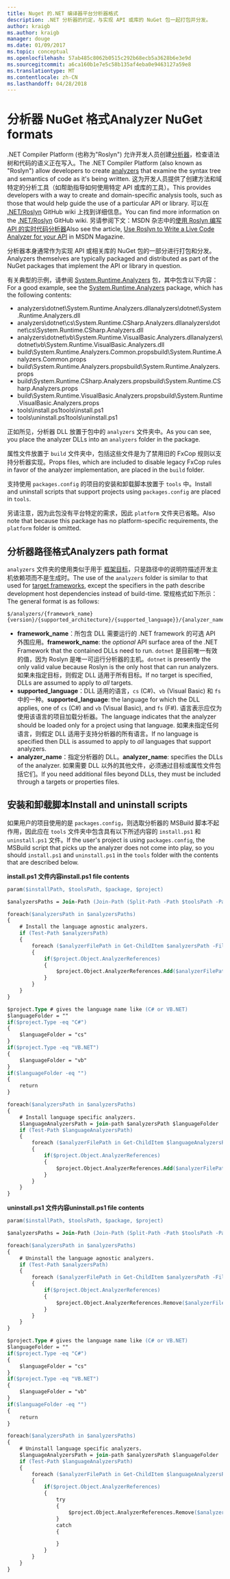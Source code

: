 ```yaml
---
title: Nuget 的.NET 编译器平台分析器格式
description: .NET 分析器的约定，与实现 API 或库的 NuGet 包一起打包并分发。
author: kraigb
ms.author: kraigb
manager: douge
ms.date: 01/09/2017
ms.topic: conceptual
ms.openlocfilehash: 57ab485c8062b0515c292b68ecb5a3628b6e3e9d
ms.sourcegitcommit: a6ca160b1e7e5c58b135af4eba0e9463127a59e8
ms.translationtype: MT
ms.contentlocale: zh-CN
ms.lasthandoff: 04/28/2018
---
```

# <a name="analyzer-nuget-formats"></a><span data-ttu-id="77914-103">分析器 NuGet 格式</span><span class="sxs-lookup"><span data-stu-id="77914-103">Analyzer NuGet formats</span></span>

<span data-ttu-id="77914-104">.NET Compiler Platform (也称为"Roslyn") 允许开发人员创建[分析器](https://github.com/dotnet/roslyn/wiki/How-To-Write-a-C%23-Analyzer-and-Code-Fix)，检查语法树和代码的语义正在写入。</span><span class="sxs-lookup"><span data-stu-id="77914-104">The .NET Compiler Platform (also known as "Roslyn") allow developers to create [analyzers](https://github.com/dotnet/roslyn/wiki/How-To-Write-a-C%23-Analyzer-and-Code-Fix) that examine the syntax tree and semantics of code as it's being written.</span></span> <span data-ttu-id="77914-105">这为开发人员提供了创建方法和域特定的分析工具（如帮助指导如何使用特定 API 或库的工具）。</span><span class="sxs-lookup"><span data-stu-id="77914-105">This provides developers with a way to create and domain-specific analysis tools, such as those that would help guide the use of a particular API or library.</span></span> <span data-ttu-id="77914-106">可以在 [.NET/Roslyn](https://github.com/dotnet/roslyn/wiki) GitHub wiki 上找到详细信息。</span><span class="sxs-lookup"><span data-stu-id="77914-106">You can find more information on the [.NET/Roslyn](https://github.com/dotnet/roslyn/wiki) GitHub wiki.</span></span> <span data-ttu-id="77914-107">另请参阅下文：MSDN 杂志中的[使用 Roslyn 编写 API 的实时代码分析器](https://msdn.microsoft.com/magazine/dn879356.aspx)</span><span class="sxs-lookup"><span data-stu-id="77914-107">Also see the article, [Use Roslyn to Write a Live Code Analyzer for your API](https://msdn.microsoft.com/magazine/dn879356.aspx) in MSDN Magazine.</span></span>

<span data-ttu-id="77914-108">分析器本身通常作为实现 API 或相关库的 NuGet 包的一部分进行打包和分发。</span><span class="sxs-lookup"><span data-stu-id="77914-108">Analyzers themselves are typically packaged and distributed as part of the NuGet packages that implement the API or library in question.</span></span>

<span data-ttu-id="77914-109">有关典型的示例，请参阅 [System.Runtime.Analyzers](https://www.nuget.org/packages/System.Runtime.Analyzers) 包，其中包含以下内容：</span><span class="sxs-lookup"><span data-stu-id="77914-109">For a good example, see the [System.Runtime.Analyzers](https://www.nuget.org/packages/System.Runtime.Analyzers) package, which has the following contents:</span></span>

- <span data-ttu-id="77914-110">analyzers\dotnet\System.Runtime.Analyzers.dll</span><span class="sxs-lookup"><span data-stu-id="77914-110">analyzers\dotnet\System.Runtime.Analyzers.dll</span></span>
- <span data-ttu-id="77914-111">analyzers\dotnet\cs\System.Runtime.CSharp.Analyzers.dll</span><span class="sxs-lookup"><span data-stu-id="77914-111">analyzers\dotnet\cs\System.Runtime.CSharp.Analyzers.dll</span></span>
- <span data-ttu-id="77914-112">analyzers\dotnet\vb\System.Runtime.VisualBasic.Analyzers.dll</span><span class="sxs-lookup"><span data-stu-id="77914-112">analyzers\dotnet\vb\System.Runtime.VisualBasic.Analyzers.dll</span></span>
- <span data-ttu-id="77914-113">build\System.Runtime.Analyzers.Common.props</span><span class="sxs-lookup"><span data-stu-id="77914-113">build\System.Runtime.Analyzers.Common.props</span></span>
- <span data-ttu-id="77914-114">build\System.Runtime.Analyzers.props</span><span class="sxs-lookup"><span data-stu-id="77914-114">build\System.Runtime.Analyzers.props</span></span>
- <span data-ttu-id="77914-115">build\System.Runtime.CSharp.Analyzers.props</span><span class="sxs-lookup"><span data-stu-id="77914-115">build\System.Runtime.CSharp.Analyzers.props</span></span>
- <span data-ttu-id="77914-116">build\System.Runtime.VisualBasic.Analyzers.props</span><span class="sxs-lookup"><span data-stu-id="77914-116">build\System.Runtime.VisualBasic.Analyzers.props</span></span>
- <span data-ttu-id="77914-117">tools\install.ps1</span><span class="sxs-lookup"><span data-stu-id="77914-117">tools\install.ps1</span></span>
- <span data-ttu-id="77914-118">tools\uninstall.ps1</span><span class="sxs-lookup"><span data-stu-id="77914-118">tools\uninstall.ps1</span></span>

<span data-ttu-id="77914-119">正如所见，分析器 DLL 放置于包中的 `analyzers` 文件夹中。</span><span class="sxs-lookup"><span data-stu-id="77914-119">As you can see, you place the analyzer DLLs into an `analyzers` folder in the package.</span></span>

<span data-ttu-id="77914-120">属性文件放置于 `build` 文件夹中，包括这些文件是为了禁用旧的 FxCop 规则以支持分析器实现。</span><span class="sxs-lookup"><span data-stu-id="77914-120">Props files, which are included to disable legacy FxCop rules in favor of the analyzer implementation, are placed in the `build` folder.</span></span>

<span data-ttu-id="77914-121">支持使用 `packages.config` 的项目的安装和卸载脚本放置于 `tools` 中。</span><span class="sxs-lookup"><span data-stu-id="77914-121">Install and uninstall scripts that support projects using `packages.config` are placed in `tools`.</span></span>

<span data-ttu-id="77914-122">另请注意，因为此包没有平台特定的需求，因此 `platform` 文件夹已省略。</span><span class="sxs-lookup"><span data-stu-id="77914-122">Also note that because this package has no platform-specific requirements, the `platform` folder is omitted.</span></span>


## <a name="analyzers-path-format"></a><span data-ttu-id="77914-123">分析器路径格式</span><span class="sxs-lookup"><span data-stu-id="77914-123">Analyzers path format</span></span>

<span data-ttu-id="77914-124">`analyzers` 文件夹的使用类似于用于 [框架目标](../create-packages/supporting-multiple-target-frameworks.md)，只是路径中的说明符描述开发主机依赖项而不是生成时。</span><span class="sxs-lookup"><span data-stu-id="77914-124">The use of the `analyzers` folder is similar to that used for [target frameworks](../create-packages/supporting-multiple-target-frameworks.md), except the specifiers in the path describe development host dependencies instead of build-time.</span></span> <span data-ttu-id="77914-125">常规格式如下所示：</span><span class="sxs-lookup"><span data-stu-id="77914-125">The general format is as follows:</span></span>

    $/analyzers/{framework_name}{version}/{supported_architecture}/{supported_language}}/{analyzer_name}.dll

- <span data-ttu-id="77914-126">**framework_name**：所包含 DLL 需要运行的 .NET framework 的可选 API 外围应用。</span><span class="sxs-lookup"><span data-stu-id="77914-126">**framework_name**: the *optional* API surface area of the .NET Framework that the contained DLLs need to run.</span></span> <span data-ttu-id="77914-127">`dotnet` 是目前唯一有效的值，因为 Roslyn 是唯一可运行分析器的主机。</span><span class="sxs-lookup"><span data-stu-id="77914-127">`dotnet` is presently the only valid value because Roslyn is the only host that can run analyzers.</span></span> <span data-ttu-id="77914-128">如果未指定目标，则假定 DLL 适用于所有目标。</span><span class="sxs-lookup"><span data-stu-id="77914-128">If no target is specified, DLLs are assumed to apply to *all* targets.</span></span>
- <span data-ttu-id="77914-129">**supported_language**：DLL 适用的语言，`cs` (C#)、`vb` (Visual Basic) 和 `fs` 中的一种。</span><span class="sxs-lookup"><span data-stu-id="77914-129">**supported_language**: the language for which the DLL applies, one of `cs` (C#) and `vb` (Visual Basic), and `fs` (F#).</span></span> <span data-ttu-id="77914-130">语言表示应仅为使用该语言的项目加载分析器。</span><span class="sxs-lookup"><span data-stu-id="77914-130">The language indicates that the analyzer should be loaded only for a project using that language.</span></span> <span data-ttu-id="77914-131">如果未指定任何语言，则假定 DLL 适用于支持分析器的所有语言。</span><span class="sxs-lookup"><span data-stu-id="77914-131">If no language is specified then DLL is assumed to apply to *all* languages that support analyzers.</span></span>
- <span data-ttu-id="77914-132">**analyzer_name**：指定分析器的 DLL。</span><span class="sxs-lookup"><span data-stu-id="77914-132">**analyzer_name**: specifies the DLLs of the analyzer.</span></span> <span data-ttu-id="77914-133">如果需要 DLL 以外的其他文件，必须通过目标或属性文件包括它们。</span><span class="sxs-lookup"><span data-stu-id="77914-133">If you need additional files beyond DLLs, they must be included through a targets or properties files.</span></span>


## <a name="install-and-uninstall-scripts"></a><span data-ttu-id="77914-134">安装和卸载脚本</span><span class="sxs-lookup"><span data-stu-id="77914-134">Install and uninstall scripts</span></span>

<span data-ttu-id="77914-135">如果用户的项目使用的是 `packages.config`，则选取分析器的 MSBuild 脚本不起作用，因此应在 `tools` 文件夹中包含具有以下所述内容的 `install.ps1` 和 `uninstall.ps1` 文件。</span><span class="sxs-lookup"><span data-stu-id="77914-135">If the user's project is using `packages.config`, the MSBuild script that picks up the analyzer does not come into play, so you should `install.ps1` and `uninstall.ps1` in the `tools` folder with the contents that are described below.</span></span>

<span data-ttu-id="77914-136">**install.ps1 文件内容**</span><span class="sxs-lookup"><span data-stu-id="77914-136">**install.ps1 file contents**</span></span>

```ps
param($installPath, $toolsPath, $package, $project)

$analyzersPaths = Join-Path (Join-Path (Split-Path -Path $toolsPath -Parent) "analyzers" ) * -Resolve

foreach($analyzersPath in $analyzersPaths)
{
    # Install the language agnostic analyzers.
    if (Test-Path $analyzersPath)
    {
        foreach ($analyzerFilePath in Get-ChildItem $analyzersPath -Filter *.dll)
        {
            if($project.Object.AnalyzerReferences)
            {
                $project.Object.AnalyzerReferences.Add($analyzerFilePath.FullName)
            }
        }
    }
}

$project.Type # gives the language name like (C# or VB.NET)
$languageFolder = ""
if($project.Type -eq "C#")
{
    $languageFolder = "cs"
}
if($project.Type -eq "VB.NET")
{
    $languageFolder = "vb"
}
if($languageFolder -eq "")
{
    return
}

foreach($analyzersPath in $analyzersPaths)
{
    # Install language specific analyzers.
    $languageAnalyzersPath = join-path $analyzersPath $languageFolder
    if (Test-Path $languageAnalyzersPath)
    {
        foreach ($analyzerFilePath in Get-ChildItem $languageAnalyzersPath -Filter *.dll)
        {
            if($project.Object.AnalyzerReferences)
            {
                $project.Object.AnalyzerReferences.Add($analyzerFilePath.FullName)
            }
        }
    }
}
```


<span data-ttu-id="77914-137">**uninstall.ps1 文件内容**</span><span class="sxs-lookup"><span data-stu-id="77914-137">**uninstall.ps1 file contents**</span></span>

```ps
param($installPath, $toolsPath, $package, $project)

$analyzersPaths = Join-Path (Join-Path (Split-Path -Path $toolsPath -Parent) "analyzers" ) * -Resolve

foreach($analyzersPath in $analyzersPaths)
{
    # Uninstall the language agnostic analyzers.
    if (Test-Path $analyzersPath)
    {
        foreach ($analyzerFilePath in Get-ChildItem $analyzersPath -Filter *.dll)
        {
            if($project.Object.AnalyzerReferences)
            {
                $project.Object.AnalyzerReferences.Remove($analyzerFilePath.FullName)
            }
        }
    }
}

$project.Type # gives the language name like (C# or VB.NET)
$languageFolder = ""
if($project.Type -eq "C#")
{
    $languageFolder = "cs"
}
if($project.Type -eq "VB.NET")
{
    $languageFolder = "vb"
}
if($languageFolder -eq "")
{
    return
}

foreach($analyzersPath in $analyzersPaths)
{
    # Uninstall language specific analyzers.
    $languageAnalyzersPath = join-path $analyzersPath $languageFolder
    if (Test-Path $languageAnalyzersPath)
    {
        foreach ($analyzerFilePath in Get-ChildItem $languageAnalyzersPath -Filter *.dll)
        {
            if($project.Object.AnalyzerReferences)
            {
                try
                {
                    $project.Object.AnalyzerReferences.Remove($analyzerFilePath.FullName)
                }
                catch
                {

                }
            }
        }
    }
}
```
